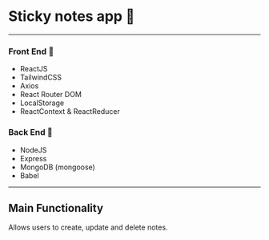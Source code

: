 # Sticky notes app 📝

---

### Front End 🤳

- ReactJS
- TailwindCSS
- Axios
- React Router DOM
- LocalStorage
- ReactContext & ReactReducer

### Back End 🔋

- NodeJS
- Express
- MongoDB (mongoose)
- Babel

---

## Main Functionality
Allows users to create, update and delete notes.
